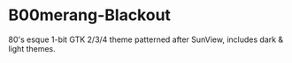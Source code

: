 # B00merang-Blackout
80's esque 1-bit GTK 2/3/4 theme patterned after SunView, includes dark & light themes.
